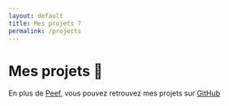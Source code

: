 ```yaml
---
layout: default
title: Mes projets ?
permalink: /projects
---
```


# Mes projets 🚀

En plus de [Peef](https://peef.dev), vous pouvez retrouvez mes projets sur 
[GitHub](https://github.com/abdounasser202)
